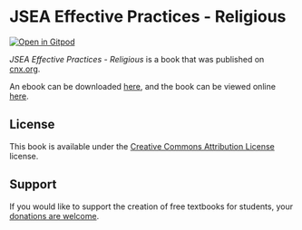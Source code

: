 # JSEA Effective Practices - Religious

[![Open in Gitpod](https://gitpod.io/button/open-in-gitpod.svg)](https://gitpod.io/from-referrer/)

_JSEA Effective Practices - Religious_ is a book that was published on [cnx.org](https://cnx.org/).

An ebook can be downloaded [here](https://github.com/cnx-user-books/cnxbook-jsea-effective-practices-religious/releases/latest), and the book can be viewed online [here](https://github.com/cnx-user-books/cnxbook-jsea-effective-practices-religious/releases/latest).

## License
This book is available under the [Creative Commons Attribution License](./LICENSE) license.

## Support
If you would like to support the creation of free textbooks for students, your [donations are welcome](https://riceconnect.rice.edu/donation/support-openstax-banner).
